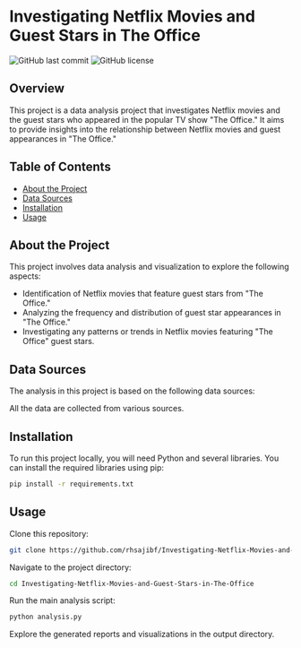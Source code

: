 # Investigating Netflix Movies and Guest Stars in The Office

![GitHub last commit](https://img.shields.io/github/last-commit/rhsajibf/Investigating-Netflix-Movies-and-Guest-Stars-in-The-Office)
![GitHub license](https://img.shields.io/github/license/rhsajibf/Investigating-Netflix-Movies-and-Guest-Stars-in-The-Office)

## Overview

This project is a data analysis project that investigates Netflix movies and the guest stars who appeared in the popular TV show "The Office." It aims to provide insights into the relationship between Netflix movies and guest appearances in "The Office."

## Table of Contents

- [About the Project](#about-the-project)
- [Data Sources](#data-sources)
- [Installation](#installation)
- [Usage](#usage)

## About the Project

This project involves data analysis and visualization to explore the following aspects:

- Identification of Netflix movies that feature guest stars from "The Office."
- Analyzing the frequency and distribution of guest star appearances in "The Office."
- Investigating any patterns or trends in Netflix movies featuring "The Office" guest stars.

## Data Sources

The analysis in this project is based on the following data sources:

All the data are collected from various sources.

## Installation

To run this project locally, you will need Python and several libraries. You can install the required libraries using pip:

```bash
pip install -r requirements.txt
```

## Usage

Clone this repository:
```bash
git clone https://github.com/rhsajibf/Investigating-Netflix-Movies-and-Guest-Stars-in-The-Office.git
```


Navigate to the project directory:
```bash
cd Investigating-Netflix-Movies-and-Guest-Stars-in-The-Office
```

Run the main analysis script:
```bash
python analysis.py
```


Explore the generated reports and visualizations in the output directory.
